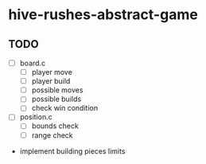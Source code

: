 # hive-rushes-abstract-game

## TODO
-[ ] board.c
    -[ ] player move
    -[ ] player build
    -[ ] possible moves
    -[ ] possible builds
    -[ ] check win condition
-[ ] position.c
    -[ ] bounds check
    -[ ] range check
- implement building pieces limits

